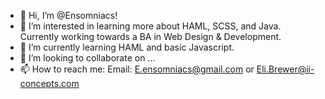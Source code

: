 - 👋 Hi, I’m @Ensomniacs!
- 👀 I’m interested in learning more about HAML, SCSS, and Java. Currently working towards a BA in Web Design & Development. 
- 🌱 I’m currently learning HAML and basic Javascript.
- 💞️ I’m looking to collaborate on ...
- 📫 How to reach me: Email: E.ensomniacs@gmail.com or Eli.Brewer@ii-concepts.com

<!---
Ensomniacs/Ensomniacs is a ✨ special ✨ repository because its `README.md` (this file) appears on your GitHub profile.
You can click the Preview link to take a look at your changes.
--->
